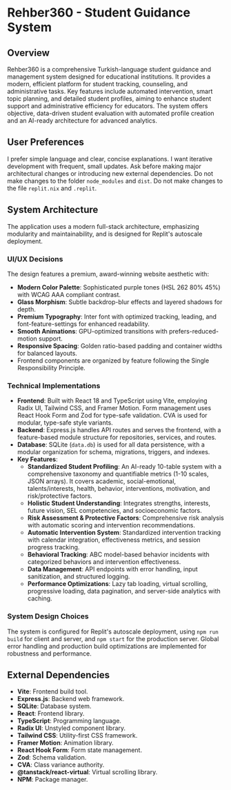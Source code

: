 # Rehber360 - Student Guidance System

## Overview
Rehber360 is a comprehensive Turkish-language student guidance and management system designed for educational institutions. It provides a modern, efficient platform for student tracking, counseling, and administrative tasks. Key features include automated intervention, smart topic planning, and detailed student profiles, aiming to enhance student support and administrative efficiency for educators. The system offers objective, data-driven student evaluation with automated profile creation and an AI-ready architecture for advanced analytics.

## User Preferences
I prefer simple language and clear, concise explanations. I want iterative development with frequent, small updates. Ask before making major architectural changes or introducing new external dependencies. Do not make changes to the folder `node_modules` and `dist`. Do not make changes to the file `replit.nix` and `.replit`.

## System Architecture
The application uses a modern full-stack architecture, emphasizing modularity and maintainability, and is designed for Replit's autoscale deployment.

### UI/UX Decisions
The design features a premium, award-winning website aesthetic with:
- **Modern Color Palette**: Sophisticated purple tones (HSL 262 80% 45%) with WCAG AAA compliant contrast.
- **Glass Morphism**: Subtle backdrop-blur effects and layered shadows for depth.
- **Premium Typography**: Inter font with optimized tracking, leading, and font-feature-settings for enhanced readability.
- **Smooth Animations**: GPU-optimized transitions with prefers-reduced-motion support.
- **Responsive Spacing**: Golden ratio-based padding and container widths for balanced layouts.
- Frontend components are organized by feature following the Single Responsibility Principle.

### Technical Implementations
- **Frontend**: Built with React 18 and TypeScript using Vite, employing Radix UI, Tailwind CSS, and Framer Motion. Form management uses React Hook Form and Zod for type-safe validation. CVA is used for modular, type-safe style variants.
- **Backend**: Express.js handles API routes and serves the frontend, with a feature-based module structure for repositories, services, and routes.
- **Database**: SQLite (`data.db`) is used for all data persistence, with a modular organization for schema, migrations, triggers, and indexes.
- **Key Features**:
    - **Standardized Student Profiling**: An AI-ready 10-table system with a comprehensive taxonomy and quantifiable metrics (1-10 scales, JSON arrays). It covers academic, social-emotional, talents/interests, health, behavior, interventions, motivation, and risk/protective factors.
    - **Holistic Student Understanding**: Integrates strengths, interests, future vision, SEL competencies, and socioeconomic factors.
    - **Risk Assessment & Protective Factors**: Comprehensive risk analysis with automatic scoring and intervention recommendations.
    - **Automatic Intervention System**: Standardized intervention tracking with calendar integration, effectiveness metrics, and session progress tracking.
    - **Behavioral Tracking**: ABC model-based behavior incidents with categorized behaviors and intervention effectiveness.
    - **Data Management**: API endpoints with error handling, input sanitization, and structured logging.
    - **Performance Optimizations**: Lazy tab loading, virtual scrolling, progressive loading, data pagination, and server-side analytics with caching.

### System Design Choices
The system is configured for Replit's autoscale deployment, using `npm run build` for client and server, and `npm start` for the production server. Global error handling and production build optimizations are implemented for robustness and performance.

## External Dependencies
- **Vite**: Frontend build tool.
- **Express.js**: Backend web framework.
- **SQLite**: Database system.
- **React**: Frontend library.
- **TypeScript**: Programming language.
- **Radix UI**: Unstyled component library.
- **Tailwind CSS**: Utility-first CSS framework.
- **Framer Motion**: Animation library.
- **React Hook Form**: Form state management.
- **Zod**: Schema validation.
- **CVA**: Class variance authority.
- **@tanstack/react-virtual**: Virtual scrolling library.
- **NPM**: Package manager.